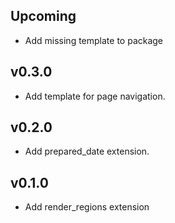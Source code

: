 ## Upcoming

* Add missing template to package

## v0.3.0

* Add template for page navigation.

## v0.2.0

* Add prepared_date extension.

## v0.1.0

* Add render_regions extension
